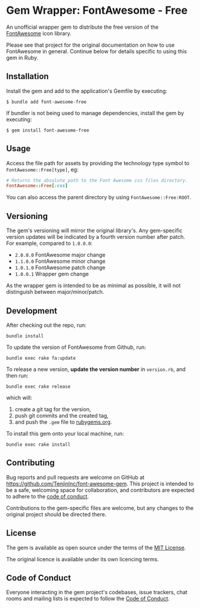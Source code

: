 # Gem Wrapper: FontAwesome - Free

An unofficial wrapper gem to distribute the free version of
the [FontAwesome](https://github.com/FortAwesome/Font-Awesome) icon library.

Please see that project for the original documentation on how to use FontAwesome in general. Continue below for details
specific to using this gem in Ruby.

## Installation

Install the gem and add to the application's Gemfile by executing:

    $ bundle add font-awesome-free

If bundler is not being used to manage dependencies, install the gem by executing:

    $ gem install font-awesome-free

## Usage

Access the file path for assets by providing the technology type symbol to `FontAwesome::Free[type]`, eg:

```ruby
# Returns the absolute path to the Font Awesome css files directory.
FontAwesome::Free[:css]
```

You can also access the parent directory by using `FontAwesome::Free:ROOT`.

## Versioning

The gem's versioning will mirror the original library's. Any gem-specific version updates will be indicated by a fourth
version number after patch. For example, compared to `1.0.0.0`:

* `2.0.0.0` FontAwesome major change
* `1.1.0.0` FontAwesome minor change
* `1.0.1.0` FontAwesome patch change
* `1.0.0.1` Wrapper gem change

As the wrapper gem is intended to be as minimal as possible, it will not distinguish between major/minor/patch.

## Development

After checking out the repo, run:

    bundle install 

To update the version of FontAwesome from Github, run:

    bundle exec rake fa:update

To release a new version, **update the version number** in `version.rb`, and then run:

    bundle exec rake release

which will:

1. create a git tag for the version,
2. push git commits and the created tag,
3. and push the `.gem` file to [rubygems.org](https://rubygems.org).

To install this gem onto your local machine, run:

    bundle exec rake install

## Contributing

Bug reports and pull requests are welcome on GitHub at https://github.com/TenjinInc/font-awesome-gem. This project is
intended to be a safe, welcoming space for collaboration, and contributors are expected to adhere to
the [code of conduct](https://github.com/TenjinInc/font-awesome-gem/blob/master/CODE_OF_CONDUCT.md).

Contributions to the gem-specific files are welcome, but any changes to the original project should be directed there.

## License

The gem is available as open source under the terms of the [MIT License](https://opensource.org/licenses/MIT).

The original licence is available under its own licencing terms.

## Code of Conduct

Everyone interacting in the gem project's codebases, issue trackers, chat rooms and mailing lists is expected to follow
the [Code of Conduct](https://github.com/TenjinInc/font-awesome-gem/blob/master/CODE_OF_CONDUCT.md).
